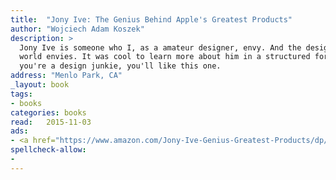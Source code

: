 ```yaml
---
title:  "Jony Ive: The Genius Behind Apple's Greatest Products"
author: "Wojciech Adam Koszek"
description: >
  Jony Ive is someone who I, as a amateur designer, envy. And the design
  world envies. It was cool to learn more about him in a structured form. If
  you're a design junkie, you'll like this one.
address: "Menlo Park, CA"
_layout: book
tags:
- books
categories: books
read:	2015-11-03
ads:
- <a href="https://www.amazon.com/Jony-Ive-Genius-Greatest-Products/dp/159184617X/ref=as_li_ss_il?s=books&ie=UTF8&qid=1466061154&sr=1-1&keywords=Jony+Ive%3A+The+Genius+Behind+Apple%27s+Greatest+Products&linkCode=li2&tag=wkoszek08-20&linkId=007b582fe9a7983831a0a2b85abbdefe" target="_blank"><img border="0" src="//ws-na.amazon-adsystem.com/widgets/q?_encoding=UTF8&ASIN=159184617X&Format=_SL160_&ID=AsinImage&MarketPlace=US&ServiceVersion=20070822&WS=1&tag=wkoszek08-20" ></a><img src="//ir-na.amazon-adsystem.com/e/ir?t=wkoszek08-20&l=li2&o=1&a=159184617X" width="1" height="1" border="0" alt="" style="border:none !important; margin:0px !important;" />
spellcheck-allow:
- 
---
```



